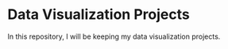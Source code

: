 # Data Visualization Projects
In this repository, I will be keeping my data visualization projects.
